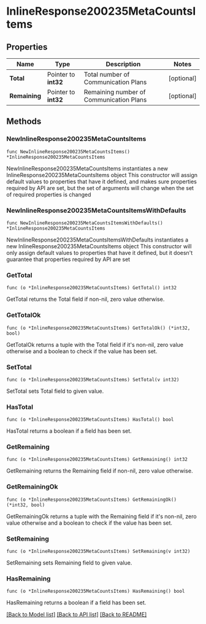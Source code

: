 # InlineResponse200235MetaCountsItems

## Properties

Name | Type | Description | Notes
------------ | ------------- | ------------- | -------------
**Total** | Pointer to **int32** | Total number of Communication Plans | [optional] 
**Remaining** | Pointer to **int32** | Remaining number of Communication Plans | [optional] 

## Methods

### NewInlineResponse200235MetaCountsItems

`func NewInlineResponse200235MetaCountsItems() *InlineResponse200235MetaCountsItems`

NewInlineResponse200235MetaCountsItems instantiates a new InlineResponse200235MetaCountsItems object
This constructor will assign default values to properties that have it defined,
and makes sure properties required by API are set, but the set of arguments
will change when the set of required properties is changed

### NewInlineResponse200235MetaCountsItemsWithDefaults

`func NewInlineResponse200235MetaCountsItemsWithDefaults() *InlineResponse200235MetaCountsItems`

NewInlineResponse200235MetaCountsItemsWithDefaults instantiates a new InlineResponse200235MetaCountsItems object
This constructor will only assign default values to properties that have it defined,
but it doesn't guarantee that properties required by API are set

### GetTotal

`func (o *InlineResponse200235MetaCountsItems) GetTotal() int32`

GetTotal returns the Total field if non-nil, zero value otherwise.

### GetTotalOk

`func (o *InlineResponse200235MetaCountsItems) GetTotalOk() (*int32, bool)`

GetTotalOk returns a tuple with the Total field if it's non-nil, zero value otherwise
and a boolean to check if the value has been set.

### SetTotal

`func (o *InlineResponse200235MetaCountsItems) SetTotal(v int32)`

SetTotal sets Total field to given value.

### HasTotal

`func (o *InlineResponse200235MetaCountsItems) HasTotal() bool`

HasTotal returns a boolean if a field has been set.

### GetRemaining

`func (o *InlineResponse200235MetaCountsItems) GetRemaining() int32`

GetRemaining returns the Remaining field if non-nil, zero value otherwise.

### GetRemainingOk

`func (o *InlineResponse200235MetaCountsItems) GetRemainingOk() (*int32, bool)`

GetRemainingOk returns a tuple with the Remaining field if it's non-nil, zero value otherwise
and a boolean to check if the value has been set.

### SetRemaining

`func (o *InlineResponse200235MetaCountsItems) SetRemaining(v int32)`

SetRemaining sets Remaining field to given value.

### HasRemaining

`func (o *InlineResponse200235MetaCountsItems) HasRemaining() bool`

HasRemaining returns a boolean if a field has been set.


[[Back to Model list]](../README.md#documentation-for-models) [[Back to API list]](../README.md#documentation-for-api-endpoints) [[Back to README]](../README.md)


